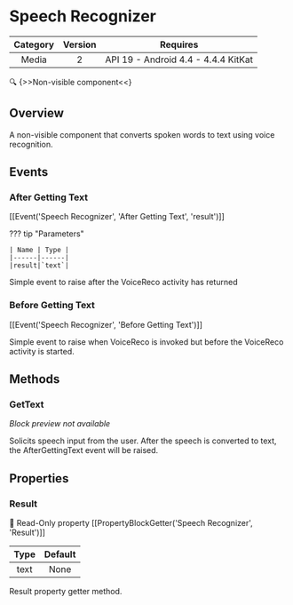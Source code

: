 # Speech Recognizer

| Category | Version | Requires |
|:--------:|:-------:|:--------:|
|Media|2|API 19 - Android 4.4 - 4.4.4 KitKat|

:mag: {>>Non-visible component<<}

## Overview

A non-visible component that converts spoken words to text using voice recognition.

## Events

### After Getting Text

[[Event('Speech Recognizer', 'After Getting Text', 'result')]]

??? tip "Parameters"

    | Name | Type |
    |------|------|
    |result|`text`|


Simple event to raise after the VoiceReco activity has returned

### Before Getting Text

[[Event('Speech Recognizer', 'Before Getting Text')]]

Simple event to raise when VoiceReco is invoked but before the VoiceReco   activity is started.

## Methods

### GetText

_Block preview not available_

Solicits speech input from the user. After the speech is converted to   text, the AfterGettingText event will be raised.

## Properties

### Result

:eyes: Read-Only property
[[PropertyBlockGetter('Speech Recognizer', 'Result')]]

| Type | Default |
|:----:|:-------:|
|text|None|

Result property getter method.